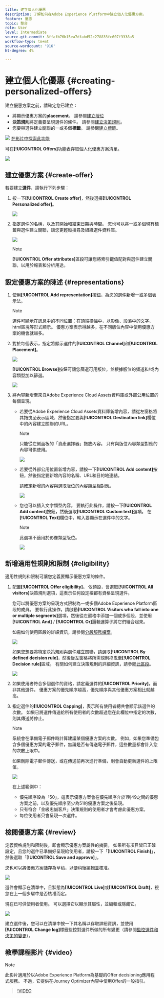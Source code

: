 ```yaml
---
title: 建立個人化優惠
description: 了解如何在Adobe Experience Platform中建立個人化優惠方案。
feature: 優惠
topic: 整合
role: User
level: Intermediate
source-git-commit: 8ffafb76b15ea7dfabd52c278833fc607f3338a5
workflow-type: tm+mt
source-wordcount: '916'
ht-degree: 4%

---
```


# 建立個人化優惠 {#creating-personalized-offers}

建立優惠方案之前，請確定您已建立：

* 將顯示優惠方案的&#x200B;**placement**。 請參閱[建立版位](../offer-library/creating-placements.md)
* **決策規則**&#x200B;將定義要呈現選件的條件。 請參閱[建立決策規則](../offer-library/creating-decision-rules.md)。
* 您要與選件建立關聯的一或多個&#x200B;**標籤**。 請參閱[建立標籤](../offer-library/creating-tags.md)。

![](../../assets/do-not-localize/how-to-video.png) [在影片中探索此功能](#video)

可在&#x200B;**[!UICONTROL Offers]**&#x200B;功能表存取個人化優惠方案清單。

![](../../assets/offers_list.png)

## 建立優惠方案 {#create-offer}

若要建立&#x200B;**選件**，請執行下列步驟：

1. 按一下&#x200B;**[!UICONTROL Create offer]**，然後選擇&#x200B;**[!UICONTROL Personalized offer]**。

   ![](../../assets/create_offer.png)

1. 指定選件的名稱，以及其開始和結束日期與時間。 您也可以將一或多個現有標籤與選件建立關聯，讓您更輕鬆搜尋及組織選件資料庫。

   ![](../../assets/offer_details.png)

   >[!NOTE]
   >
   >**[!UICONTROL Offer attributes]**&#x200B;區段可讓您將索引鍵值配對與選件建立關聯，以用於報表和分析用途。

## 設定優惠方案的陳述 {#representations}

1. 使用&#x200B;**[!UICONTROL Add representation]**&#x200B;按鈕，為您的選件新增一或多個表示法。

   >[!NOTE]
   >
   >選件可顯示在訊息中的不同位置：在頂端橫幅中，以影像、段落中的文字、html區塊等形式顯示。 優惠方案表示得越多，在不同版位內容中使用優惠方案的機會就越多。

1. 對於每個表示，指定將顯示選件的&#x200B;**[!UICONTROL Channel]**&#x200B;和&#x200B;**[!UICONTROL Placement]**。

   ![](../../assets/channel-placement.png)

   **[!UICONTROL Browse]**&#x200B;按鈕可讓您篩選可用版位，並根據版位的頻道和/或內容類型加以篩選。

   ![](../../assets/browse-placements.png)

1. 將內容新增至來自Adobe Experience Cloud Assets資料庫或外部公用位置的每個呈現。

   * 若要從Adobe Experience Cloud Assets資料庫新增內容，請從左窗格將其拖曳至表示區域，然後指定要與&#x200B;**[!UICONTROL Destination link]**&#x200B;欄位中的內容建立關聯的URL。

      >[!NOTE]
      >
      >只能從左側面板的「資產選擇器」拖放內容。 只有與版位內容類型對應的內容可供使用。

      ![](../../assets/offer_drag_content.png)

   * 若要從外部公用位置新增內容，請按一下&#x200B;**[!UICONTROL Add content]**&#x200B;按鈕，然後指定要新增內容的名稱、URL和目的地連結。

      請確定新增的內容與選取版位的內容類型相對應。

      ![](../../assets/offer_add_content.png)

   * 您也可以插入文字類型內容。 要執行此操作，請按一下&#x200B;**[!UICONTROL Add content]**&#x200B;按鈕，然後選取&#x200B;**[!UICONTROL Custom text]**&#x200B;選項。 在&#x200B;**[!UICONTROL Text]**&#x200B;欄位中，輸入要顯示在選件中的文字。

      >[!NOTE]
      >
      >此選項不適用於影像類型版位。

      ![](../../assets/offer_text_content.png)

## 新增適用性規則和限制 {#eligibility}

適用性規則和限制可讓您定義要顯示優惠方案的條件。

1. 配置&#x200B;**[!UICONTROL Offer eligibility]**。 依預設，會選取&#x200B;**[!UICONTROL All visitors]**&#x200B;決策規則選項，這表示任何設定檔都有資格呈現選件。

   您可以將優惠方案的呈現方式限制為一或多個Adobe Experience Platform區段的成員。 要執行此操作，請啟動&#x200B;**[!UICONTROL Visitors who fall into one or multiple segments]**&#x200B;選項，然後從左窗格中添加一個或多個段，並使用&#x200B;**[!UICONTROL And]** / **[!UICONTROL Or]**&#x200B;邏輯運算子將它們組合起來。

   如需如何使用區段的詳細資訊，請參閱[分段服務檔案](https://experienceleague.adobe.com/docs/experience-platform/segmentation/home.html)。

   ![](../../assets/offer-eligibility-segment.png)

   如果您想要將特定決策規則與選件建立關聯，請選取&#x200B;**[!UICONTROL By defined decision rule]**，然後從左窗格將所需規則拖曳至&#x200B;**[!UICONTROL Decision rule]**&#x200B;區域。 有關如何建立決策規則的詳細資訊，請參閱[此區段](../offer-library/creating-decision-rules.md)。

   ![](../../assets/offer_rule.png)

1. 如果使用者符合多個選件的資格，請定義選件的&#x200B;**[!UICONTROL Priority]**，而非其他選件。 優惠方案的優先順序越高，優先順序與其他優惠方案相比就越高。

1. 指定選件的&#x200B;**[!UICONTROL Capping]**，表示所有使用者總共會顯示該選件的次數。 如果已將選件傳送給所有使用者的次數超過您在此欄位中指定的次數，則其傳送將停止。

   >[!NOTE]
   >
   >系統會在準備電子郵件時計算建議某個優惠方案的次數。 例如，如果您準備包含多個優惠方案的電子郵件，無論是否有傳送電子郵件，這些數量都會計入您的次數上限中。
   >
   >如果刪除電子郵件傳送，或在傳送前再次進行準備，則會自動更新選件的上限值。

   ![](../../assets/offer_capping.png)

   在上述範例中：

   * 優先順序設為「50」，這表示優惠方案會在優先順序介於1到49之間的優惠方案之前，以及優先順序至少為51的優惠方案之後呈現。
   * 只有符合「金級忠誠客戶」決策規則的使用者才會考慮此優惠方案。
   * 每位使用者只會呈現一次選件。

## 檢閱優惠方案 {#review}

定義資格規則和限制後，即會顯示優惠方案屬性的摘要。 如果所有項目皆已正確設定，且您的選件已準備好呈現給使用者，請按一下「**[!UICONTROL Finish]**」，然後選取「**[!UICONTROL Save and approve]**」。

您也可以將優惠方案儲存為草稿，以便稍後編輯並核准。

![](../../assets/offer_review.png)

選件會顯示在清單中，且狀態為&#x200B;**[!UICONTROL Live]**&#x200B;或&#x200B;**[!UICONTROL Draft]**，視您在上一個步驟中是否核准而定。

現在已可供使用者使用。 可以選擇它以顯示其屬性，並編輯或隱藏它。

![](../../assets/offer_created.png)

建立選件後，您可以在清單中按一下其名稱以存取詳細資訊，並使用&#x200B;**[!UICONTROL Change log]**&#x200B;標籤監控對選件所做的所有變更（請參閱[監控選件和決策的變更](../get-started/user-interface.md#monitoring-changes)）。

## 教學課程影片 {#video}

>[!NOTE]
>
>此影片適用於以Adobe Experience Platform為基礎的Offer decisioning應用程式服務。 不過，它提供在Journey Optimizer內容中使用Offer的一般指引。

>[!VIDEO](https://video.tv.adobe.com/v/329375?quality=12)
